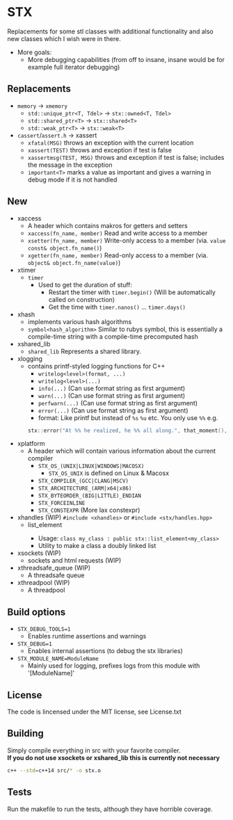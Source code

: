 # STX

Replacements for some stl classes with additional functionality and also new classes which I wish were in there.

- More goals:
	- More debugging capabilities (from off to insane, insane would be for example full iterator debugging)

## Replacements
- `memory` -> `xmemory`
	- `std::unique_ptr<T, Tdel>` -> `stx::owned<T, Tdel>`
	- `std::shared_ptr<T>` -> `stx::shared<T>`
	- `std::weak_ptr<T>`   -> `stx::weak<T>`
- `cassert`/`assert.h` -> xassert
	- `xfatal(MSG)` throws an exception with the current location
	- `xassert(TEST)` throws and exception if test is false
	- `xassertmsg(TEST, MSG)` throws and exception if test is false; includes the message in the exception
	- `important<T>` marks a value as important and gives a warning in debug mode if it is not handled

## New
- xaccess
	- A header which contains makros for getters and setters
	- `xaccess(fn_name, member)` Read and write access to a member
	- `xsetter(fn_name, member)` Write-only access to a member (via. `value const& object.fn_name()`)
	- `xgetter(fn_name, member)` Read-only access to a member (via. `object& object.fn_name(value)`)
- xtimer
	- `timer`
		- Used to get the duration of stuff:
			- Restart the timer with `timer.begin()` (Will be automatically called on construction)
			- Get the time with `timer.nanos()` ... `timer.days()`
- xhash
	- implements various hash algorithms
	- `symbol<hash_algorithm>` Similar to rubys symbol, this is essentially a compile-time string with a compile-time precomputed hash
- xshared_lib
	- `shared_lib` Represents a shared library.
- xlogging
	- contains printf-styled logging functions for C++
		- `writelog<level>(format, ...)`
		- `writelog<level>(...)`
		- `info(...)` (Can use format string as first argument)
		- `warn(...)` (Can use format string as first argument)
		- `perfwarn(...)` (Can use format string as first argument)
		- `error(...)` (Can use format string as first argument)
		- format: Like printf but instead of `%s` `%u` etc. You only use `%%` e.g.
		```C++
		stx::error("At %% he realized, he %% all along.", that_moment(), "followed the nullptr");
		```
- xplatform
	- A header which will contain various information about the current compiler
		- `STX_OS_(UNIX|LINUX|WINDOWS|MACOSX)`
			- `STX_OS_UNIX` is defined on Linux & Macosx
		- `STX_COMPILER_(GCC|CLANG|MSCV)`
		- `STX_ARCHITECTURE_(ARM|x64|x86)`
		- `STX_BYTEORDER_(BIG|LITTLE)_ENDIAN`
		- `STX_FORCEINLINE`
		- `STX_CONSTEXPR` (More lax constexpr)
- xhandles (WIP) `#include <xhandles>` or `#include <stx/handles.hpp>`
	- list_element<T>
		- Usage: `class my_class : public stx::list_element<my_class>`
		- Utility to make a class a doubly linked list
- xsockets (WIP)
	- sockets and html requests (WIP)
- xthreadsafe_queue (WIP)
	- A threadsafe queue
- xthreadpool (WIP)
	- A threadpool

## Build options
- `STX_DEBUG_TOOLS=1`
	- Enables runtime assertions and warnings
- `STX_DEBUG=1`
	- Enables internal assertions (to debug the stx libraries)
- `STX_MODULE_NAME=ModuleName`
	- Mainly used for logging, prefixes logs from this module with '[ModuleName]'

## License
The code is lincensed under the MIT license, see License.txt

## Building

Simply compile everything in src with your favorite compiler.<br>
**If you do not use xsockets or xshared_lib this is currently not necessary**
```bash
c++ --std=c++14 src/* -o stx.o
```

## Tests
Run the makefile to run the tests, although they have horrible coverage.
